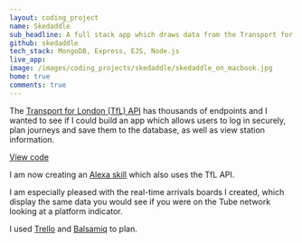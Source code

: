 ```yaml
---
layout: coding_project
name: Skedaddle
sub_headline: A full stack app which draws data from the Transport for London (TfL) API to help Tube travellers.
github: skedaddle
tech_stack: MongoDB, Express, EJS, Node.js
live_app:
image: /images/coding_projects/skedaddle/skedaddle_on_macbook.jpg
home: true
comments: true
---
```


<!-- <a href="http://suze.dev/skedaddle">Launch app</a> -->

The [Transport for London (TfL) API](https://api.tfl.gov.uk) has thousands of endpoints and I wanted to see if I could build an app which allows users to log in securely, plan journeys and save them to the database, as well as view station information.

[View code](https://github.com/SuzeShardlow/skedaddle)

I am now creating an [Alexa skill](https://github.com/SuzeShardlow/alexa_skill_skedaddle) which also uses the TfL API.

I am especially pleased with the real-time arrivals boards I created, which display the same data you would see if you were on the Tube network looking at a platform indicator.

I used [Trello](https://trello.com) and [Balsamiq](https://balsamiq.com) to plan.
